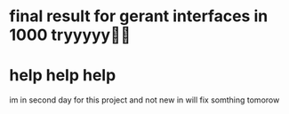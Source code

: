# final result for gerant interfaces in 1000 tryyyyy🤦🏽
# help help help  
im in second day for this project and not new 
in will fix somthing tomorow
